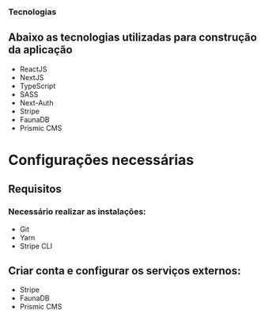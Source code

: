 ### Tecnologias
## Abaixo as tecnologias utilizadas para construção da aplicação

- ReactJS
- NextJS
- TypeScript
- SASS
- Next-Auth
- Stripe
- FaunaDB
- Prismic CMS
# Configurações necessárias
## Requisitos
### Necessário realizar as instalações:

- Git
- Yarn
- Stripe CLI
## Criar conta e configurar os serviços externos:

- Stripe
- FaunaDB
- Prismic CMS
